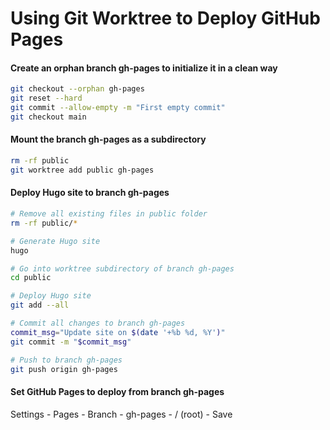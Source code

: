 # Using Git Worktree to Deploy GitHub Pages

#### Create an orphan branch gh-pages to initialize it in a clean way

```sh
git checkout --orphan gh-pages
git reset --hard
git commit --allow-empty -m "First empty commit"
git checkout main
```

#### Mount the branch gh-pages as a subdirectory

```sh
rm -rf public
git worktree add public gh-pages
```

#### Deploy Hugo site to branch gh-pages

```sh
# Remove all existing files in public folder
rm -rf public/*

# Generate Hugo site
hugo

# Go into worktree subdirectory of branch gh-pages
cd public

# Deploy Hugo site
git add --all

# Commit all changes to branch gh-pages
commit_msg="Update site on $(date '+%b %d, %Y')"
git commit -m "$commit_msg"

# Push to branch gh-pages
git push origin gh-pages
```

#### Set GitHub Pages to deploy from branch gh-pages

Settings - Pages - Branch - gh-pages - / (root) - Save
